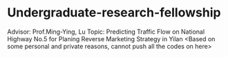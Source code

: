 # Undergraduate-research-fellowship
Advisor: Prof.Ming-Ying, Lu 
Topic: Predicting Traffic Flow on National Highway No.5 for Planing Reverse Marketing Strategy in Yilan 
<Based on some personal and private reasons, cannot push all the codes on here>
